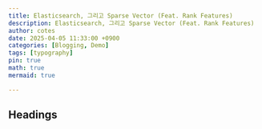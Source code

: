 ```yaml
---
title: Elasticsearch, 그리고 Sparse Vector (Feat. Rank Features)
description: Elasticsearch, 그리고 Sparse Vector (Feat. Rank Features)
author: cotes
date: 2025-04-05 11:33:00 +0900
categories: [Blogging, Demo]
tags: [typography]
pin: true
math: true
mermaid: true

---
```


## Headings

